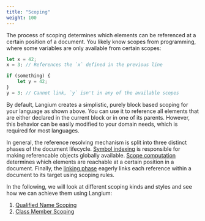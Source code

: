 ```yaml
---
title: "Scoping"
weight: 100
---
```


The process of scoping determines which elements can be referenced at a certain position of a document. You likely know scopes from programming, where some variables are only available from certain scopes:

```ts
let x = 42;
x = 3; // References the `x` defined in the previous line

if (something) {
    let y = 42;
}
y = 3; // Cannot link, `y` isn't in any of the available scopes
```

By default, Langium creates a simplistic, purely block based scoping for your language as shown above. You can use it to reference all elements that are either declared in the current block or in one of its parents.
However, this behavior can be easily modified to your domain needs, which is required for most languages.

In general, the reference resolving mechanism is split into three distinct phases of the document lifecycle. [Symbol indexing](/docs/document-lifecycle#symbol-indexing) is responsible for making referencable objects globally available. [Scope computation](/docs/document-lifecycle#computing-scopes) determines which elements are reachable at a certain position in a document. Finally, the [linking phase](/docs/document-lifecycle#linking) eagerly links each reference within a document to its target using scoping rules.

In the following, we will look at different scoping kinds and styles and see how we can achieve them using Langium:

1. [Qualified Name Scoping](./qualified-name)
2. [Class Member Scoping](./class-member)
